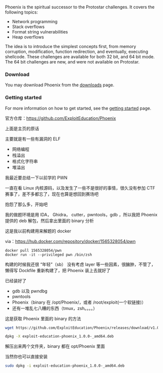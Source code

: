 Phoenix is the spiritual successor to the Protostar challenges. It covers the following topics:

- Network programming
- Stack overflows
- Format string vulnerabilities
- Heap overflows

The idea is to introduce the simplest concepts first, from memory corruption, modification, function redirection, and eventually, executing shellcode. These challenges are available for both 32 bit, and 64 bit mode. The 64 bit challenges are new, and were not available on Protostar.

### Download

You may download Phoenix from the [downloads](https://exploit.education/downloads/) page.

### Getting started

For more information on how to get started, see the [getting started](https://exploit.education/phoenix/getting-started/) page.



官方仓库：https://github.com/ExploitEducation/Phoenix

上面是主页的原话

主要就是有一些有漏洞的 ELF

- 网络编程
- 栈溢出
- 格式化字符串
- 堆溢出

我最近要总结一下以前学的 PWN

一直在看 Linux 内核源码，以及发生了一些不是很好的事情，很久没有参加 CTF 赛事了，差不多都忘了，现在也算是想回到赛场吧

抱怨了那么多，开始吧

我的做题环境是用 IDA， Ghidra， cutter，pwntools，gdb ，所以我把 Phoenix 提供的 deb 解包，然后拿出里面的 binary 分析

这是我以前构建用来解题的 docker 

via：https://hub.docker.com/repository/docker/1565328054/pwn

```
docker pull 1565328054/pwn
docker run -it --privileged pwn /bin/zsh
```

构建的时候我还很  “年轻”（sb） 没有考虑  layer 等一些因素，很臃肿，不管了，懒得写 Dockfile 重新构建了，把 Phoenix 装上去就好了

 已经装好了 

- gdb 以及 pwndbg
- pwntools
- Phoenix（binary 在 /opt/Phoenix/，或者 /root/exploit(一个软链接)）
- 还有一堆乱七八糟的东西（tmux，zsh。。。。）



这是获取 Phoenix 里面的 binary 的方法

```bash
wget https://github.com/ExploitEducation/Phoenix/releases/download/v1.0.0-alpha-3/exploit-education-phoenix_1.0.0-_amd64.deb 

dpkg -X exploit-education-phoenix_1.0.0-_amd64.deb
```

解压出来两个文件夹，binary 都在 opt/Phoenix 里面

当然你也可以直接安装

```bash
sudo dpkg -i exploit-education-phoenix_1.0.0-_amd64.deb
```

